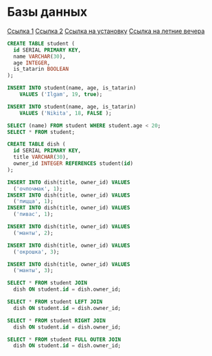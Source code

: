 # Базы данных

[Ссылка 1](https://github.com/MarselSidikov/JAVA_IT_PARK_WORK_5/wiki/%2324.-DB)
[Ссылка 2](https://github.com/MarselSidikov/JAVA_ENTERPRISE/wiki/%D0%91%D0%90%D0%97%D0%AB-%D0%94%D0%90%D0%9D%D0%9D%D0%AB%D0%A5)
[Ссылка на установку](https://www.enterprisedb.com/downloads/postgres-postgresql-downloads)
[Ссылка на летние вечера](http://www.sql-ex.ru/?Lang=0)

```SQL
CREATE TABLE student (
  id SERIAL PRIMARY KEY,
  name VARCHAR(30),
  age INTEGER,
  is_tatarin BOOLEAN
);

INSERT INTO student(name, age, is_tatarin)
    VALUES ('Ilgam', 19, true);

INSERT INTO student(name, age, is_tatarin)
    VALUES ('Nikita', 18, FALSE );

SELECT (name) FROM student WHERE student.age < 20;
SELECT * FROM student;

CREATE TABLE dish (
  id SERIAL PRIMARY KEY,
  title VARCHAR(30),
  owner_id INTEGER REFERENCES student(id)
);

INSERT INTO dish(title, owner_id) VALUES
  ('очпочмак', 1);
INSERT INTO dish(title, owner_id) VALUES
  ('пицца', 1);
INSERT INTO dish(title, owner_id) VALUES
  ('пивас', 1);

INSERT INTO dish(title, owner_id) VALUES
  ('манты', 2);

INSERT INTO dish(title, owner_id) VALUES
  ('окрошка', 3);

INSERT INTO dish(title, owner_id) VALUES
  ('манты', 3);

SELECT * FROM student JOIN
  dish ON student.id = dish.owner_id;

SELECT * FROM student LEFT JOIN
  dish ON student.id = dish.owner_id;

SELECT * FROM student RIGHT JOIN
  dish ON student.id = dish.owner_id;

SELECT * FROM student FULL OUTER JOIN
  dish ON student.id = dish.owner_id;
```
